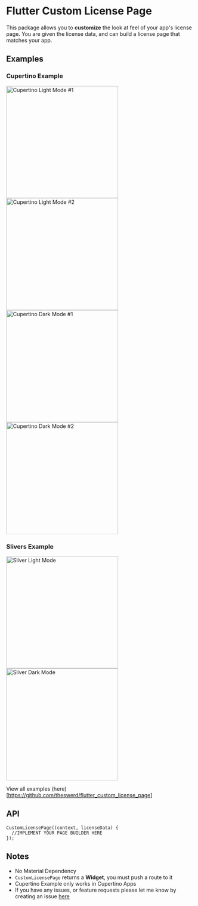 # Flutter Custom License Page
This package allows you to **customize** the look at feel of your app's license page. You are given the license data, and can build a license page that matches your app.

## Examples
### Cupertino Example
<img src="https://github.com/theswerd/flutter_custom_license_page/blob/main/screenshots/cupertino_light_mode.png?raw=true" height="300px" alt="Cupertino Light Mode #1"><img src="https://github.com/theswerd/flutter_custom_license_page/blob/main/screenshots/cupertino_light_mode_2.png?raw=true" height="300px" alt="Cupertino Light Mode #2"><img src="https://github.com/theswerd/flutter_custom_license_page/blob/main/screenshots/cupertino_dark_mode.png?raw=true" height="300px" alt="Cupertino Dark Mode #1"><img src="https://github.com/theswerd/flutter_custom_license_page/blob/main/screenshots/cupertino_dark_mode_2.png?raw=true" height="300px" alt="Cupertino Dark Mode #2">

### Slivers Example
<img src="https://github.com/theswerd/flutter_custom_license_page/blob/main/screenshots/sliver_light_mode.png?raw=true" height="300px" alt="Sliver Light Mode"><img src="https://github.com/theswerd/flutter_custom_license_page/blob/main/screenshots/sliver_dark_mode.png?raw=true" height="300px" alt="Sliver Dark Mode">

View all examples (here)[https://github.com/theswerd/flutter_custom_license_page]


## API

```
CustomLicensePage((context, licenseData) {
  //IMPLEMENT YOUR PAGE BUILDER HERE
});
```

## Notes

 * No Material Dependency
 * `CustomLicensePage` returns a **Widget**, you must push a route to it
 * Cupertino Example only works in Cupertino Apps
 * If you have any issues, or feature requests please let me know by creating an issue [here](https://github.com/theswerd/flutter_custom_license_page/issues/new)

